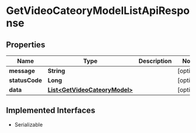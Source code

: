 

# GetVideoCateoryModelListApiResponse


## Properties

Name | Type | Description | Notes
------------ | ------------- | ------------- | -------------
**message** | **String** |  |  [optional]
**statusCode** | **Long** |  |  [optional]
**data** | [**List&lt;GetVideoCateoryModel&gt;**](GetVideoCateoryModel.md) |  |  [optional]


## Implemented Interfaces

* Serializable


